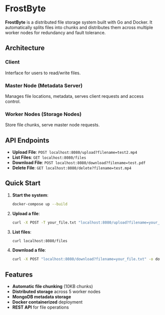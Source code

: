 # FrostByte

**FrostByte** is a distributed file storage system built with Go and Docker. It automatically splits files into chunks and distributes them across multiple worker nodes for redundancy and fault tolerance.

## Architecture

### Client
Interface for users to read/write files.

### Master Node (Metadata Server)
Manages file locations, metadata, serves client requests and access control.

### Worker Nodes (Storage Nodes)
Store file chunks, serve master node requests.

## API Endpoints

- **Upload File**: `POST localhost:8080/upload?filename=test2.mp4`
- **List Files**: `GET localhost:8080/files`
- **Download File**: `POST localhost:8080/download?filename=test.pdf`
- **Delete File**: `GET localhost:8080/delete?filename=test.mp4`

## Quick Start

1. **Start the system**:
   ```bash
   docker-compose up --build
   ```

2. **Upload a file**:
   ```bash
   curl -X POST -T your_file.txt "localhost:8080/upload?filename=your_file.txt"
   ```

3. **List files**:
   ```bash
   curl localhost:8080/files
   ```

4. **Download a file**:
   ```bash
   curl -X POST "localhost:8080/download?filename=your_file.txt" -o downloaded_file.txt
   ```

## Features

- **Automatic file chunking** (10KB chunks)
- **Distributed storage** across 5 worker nodes
- **MongoDB metadata storage**
- **Docker containerized** deployment
- **REST API** for file operations